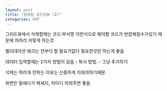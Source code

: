 ```yaml
---
layout: post
title: "정유림 코드리뷰 (2)"
categories: ERP
---
```


그리드뷰에서 삭제할때는 코드:부서명 이런식으로 해야함
코드가 번잡해질수가있기 때문에 차라리 저렇게 하는것

벨리데이션 체크는 전부다 할 필요가없다 필요한것만 하는게 좋음

데이터 입력할때는 2가지 방법이 있음
	- 복사 방법.
	- 그냥 추가하기

삭제는 여러개 안하는 이유는 신중하게 지워야하기때문.

화면은 밑에다가 메세지, 아이디 띄워주면 좋음